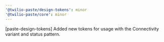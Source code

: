 ```yaml
---
'@twilio-paste/design-tokens': minor
'@twilio-paste/core': minor
---
```


[paste-design-tokens] Added new tokens for usage with the Connectivity variant and status pattern.
